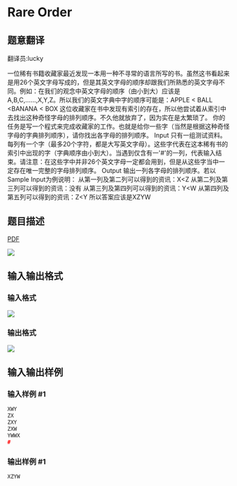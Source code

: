 # Rare Order

## 题意翻译

翻译员:lucky

一位稀有书籍收藏家最近发现一本用一种不寻常的语言所写的书。虽然这书看起来是用26个英文字母写成的，但是其英文字母的顺序却跟我们所熟悉的英文字母不同。例如：在我们的观念中英文字母的顺序（由小到大）应该是A,B,C,......,X,Y,Z。所以我们的英文字典中字的顺序可能是：APPLE < BALL <BANANA < BOX 这位收藏家在书中发现有索引的存在，所以他尝试着从索引中去找出这种奇怪字母的排列顺序。不久他就放弃了，因为实在是太繁琐了。 你的任务是写一个程式来完成收藏家的工作。也就是给你一些字（当然是根据这种奇怪字母的字典排列顺序），请你找出各字母的排列顺序。 Input 只有一组测试资料。每列有一个字（最多20个字符，都是大写英文字母）。这些字代表在这本稀有书的索引中出现的字（字典顺序由小到大）。当遇到仅含有一\'#\'的一列，代表输入结束。请注意：在这些字中并非26个英文字母一定都会用到，但是从这些字当中一定存在唯一完整的字母排列顺序。 Output 输出一列各字母的排列顺序。若以Sample Input为例说明： 从第一列及第二列可以得到的资讯：X<Z 从第二列及第三列可以得到的资讯：没有 从第三列及第四列可以得到的资讯：Y<W 从第四列及第五列可以得到的资讯：Z<Y 所以答案应该是XZYW 

## 题目描述

[problemUrl]: https://uva.onlinejudge.org/index.php?option=com_onlinejudge&Itemid=8&category=4&page=show_problem&problem=136

[PDF](https://uva.onlinejudge.org/external/2/p200.pdf)

![](https://cdn.luogu.com.cn/upload/vjudge_pic/UVA200/9a9e85934e3ab94861bb819ce38b4973c944ea2c.png)

## 输入输出格式

### 输入格式

![](https://cdn.luogu.com.cn/upload/vjudge_pic/UVA200/e865babc667fb737cc2b9a460e28ab7da5e2337c.png)

### 输出格式

![](https://cdn.luogu.com.cn/upload/vjudge_pic/UVA200/0de6ce9cdbc1762be8471514c6a937ee0a4c1333.png)

## 输入输出样例

### 输入样例 #1

```cpp
XWY
ZX
ZXY
ZXW
YWWX
#
```


### 输出样例 #1

```cpp
XZYW
```


